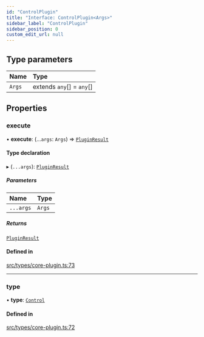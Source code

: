 ```yaml
---
id: "ControlPlugin"
title: "Interface: ControlPlugin<Args>"
sidebar_label: "ControlPlugin"
sidebar_position: 0
custom_edit_url: null
---
```


## Type parameters

| Name | Type |
| :------ | :------ |
| `Args` | extends `any`[] = `any`[] |

## Properties

### execute

• **execute**: (...`args`: `Args`) => [`PluginResult`](../modules.md#pluginresult)

#### Type declaration

▸ (`...args`): [`PluginResult`](../modules.md#pluginresult)

##### Parameters

| Name | Type |
| :------ | :------ |
| `...args` | `Args` |

##### Returns

[`PluginResult`](../modules.md#pluginresult)

#### Defined in

[src/types/core-plugin.ts:73](https://github.com/sern-handler/handler/blob/a579e27/src/types/core-plugin.ts#L73)

___

### type

• **type**: [`Control`](../enums/PluginType.md#control)

#### Defined in

[src/types/core-plugin.ts:72](https://github.com/sern-handler/handler/blob/a579e27/src/types/core-plugin.ts#L72)
